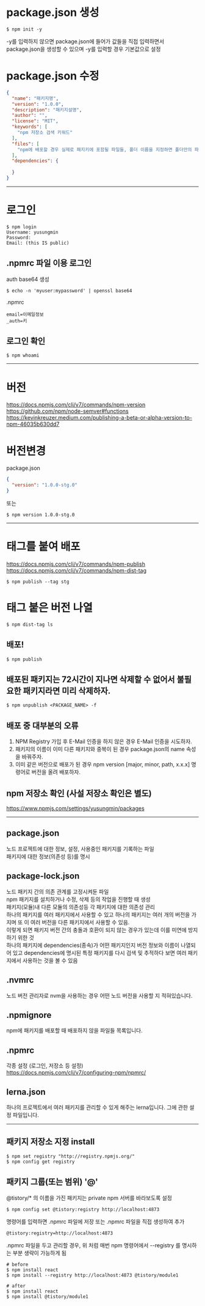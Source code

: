 
# package.json 생성
```
$ npm init -y
```
-y를 입력하지 않으면 package.json에 들어가 값들을 직접 입력하면서 package.json을 생성할 수 있으며 -y를 입력할 경우 기본값으로 설정  


# package.json 수정
```json
{
  "name": "패키지명",
  "version": "1.0.0",
  "description": "패키지설명",
  "author": "",
  "license": "MIT",
  "keywords": [
    "npm 저장소 검색 키워드"
  ],
  "files": [
    "npm에 배포할 경우 실제로 패지키에 포함될 파일들, 폴더 이름을 지정하면 폴더안의 파일을 포함"
  ],
  "dependencies": {
    
  }
} 
```


-----


# 로그인
```
$ npm login
Username: yusungmin
Password:
Email: (this IS public) 
```


## .npmrc 파일 이용 로그인
auth base64 생성  
```
$ echo -n 'myuser:mypassword' | openssl base64
```

.npmrc
```
email=이메일정보
_auth=키
```


## 로그인 확인
```
$ npm whoami
```


-----


# 버전
https://docs.npmjs.com/cli/v7/commands/npm-version  
https://github.com/npm/node-semver#functions  
https://kevinkreuzer.medium.com/publishing-a-beta-or-alpha-version-to-npm-46035b630dd7  


# 버전변경
package.json
```json
{
  "version": "1.0.0-stg.0"
}
```

또는

```
$ npm version 1.0.0-stg.0
```


-----


# 태그를 붙여 배포
https://docs.npmjs.com/cli/v7/commands/npm-publish  
https://docs.npmjs.com/cli/v7/commands/npm-dist-tag  
```
$ npm publish --tag stg
```


# 태그 붙은 버전 나열
```
$ npm dist-tag ls
```


## 배포!
```
$ npm publish
```


## 배포된 패키지는 72시간이 지나면 삭제할 수 없어서 불필요한 패키지라면 미리 삭제하자.
```
$ npm unpublish <PACKAGE_NAME> -f
```


## 배포 중 대부분의 오류
1. NPM Registry 가입 후 E-Mail 인증을 하지 않은 경우
E-Mail 인증을 시도하자.
2. 패키지의 이름이 이미 다른 패키지와 중복이 된 경우
package.json의 name 속성을 바꿔주자.
3. 이미 같은 버전으로 배포가 된 경우
npm version [major, minor, path, x.x.x] 명령어로 버전을 올려 배포하자.


## npm 저장소 확인 (사설 저장소 확인은 별도)
https://www.npmjs.com/settings/yusungmin/packages


-----


## package.json
노드 프로젝트에 대한 정보, 설정, 사용중인 패키지를 기록하는 파일  
패키지에 대한 정보(의존성 등)를 명시  


## package-lock.json
노드 패키지 간의 의존 관계를 고정시켜둔 파일  
npm 패키지를 설치하거나 수정, 삭제 등의 작업을 진행할 때 생성  
패키지(모듈)내 다른 모듈의 의존성등 각 패키지에 대한 의존성 관리    
하나의 패키지를 여러 패키지에서 사용할 수 있고 하나의 패키지는 여러 개의 버전을 가지며 또 이 여러 버전을 다른 패키지에서 사용할 수 있음.  
이렇게 되면 패키지 버전 간의 충돌과 호환이 되지 않는 경우가 있는데 이를 미연에 방지하기 위한 것  
하나의 패키지에 dependencies(종속)가 어떤 패키지인지 버전 정보와 이름이 나열되어 있고 dependencies에 명시된 특정 패키지를 다시 검색 및 추적하다 보면 여러 패키지에서 사용하는 것을 볼 수 있음  


## .nvmrc
노드 버전 관리자로 nvm을 사용하는 경우 어떤 노드 버전을 사용할 지 적혀있습니다.  


## .npmignore
npm에 패키지를 배포할 때 배포하지 않을 파일들 목록입니다.  


## .npmrc
각종 설정 (로그인, 저장소 등 설정)  
https://docs.npmjs.com/cli/v7/configuring-npm/npmrc/


## lerna.json
하나의 프로젝트에서 여러 패키지를 관리할 수 있게 해주는 lerna입니다. 그에 관한 설정 파일입니다.

-----

## 패키지 저장소 지정 install
```
$ npm set registry "http://registry.npmjs.org/"
$ npm config get registry
```

## 패키지 그룹(또는 범위) '@'
@tistory/* 의 이름을 가진 패키지는 private npm 서버를 바라보도록 설정  
```
$ npm config set @tistory:registry http://localhost:4873
```
명령어를 입력하면 .npmrc 파일에 저장
또는 .npmrc 파일을 직접 생성하여 추가
```
@tistory:registry=http://localhost:4873
```

.npmrc 파일을 두고 관리할 경우, 위 처럼 매번 npm 명령어에서 --registry 를 명시하는 부분 생략이 가능하게 됨
```
# before
$ npm install react
$ npm install --registry http://localhost:4873 @tistory/module1
```
```
# after
$ npm install react
$ npm install @tistory/module1
```

